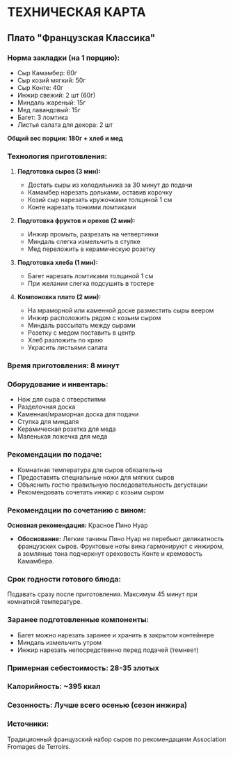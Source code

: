 # ТЕХНИЧЕСКАЯ КАРТА

## Плато "Французская Классика"

### Норма закладки (на 1 порцию):
- Сыр Камамбер: 60г
- Сыр козий мягкий: 50г
- Сыр Конте: 40г
- Инжир свежий: 2 шт (60г)
- Миндаль жареный: 15г
- Мед лавандовый: 15г
- Багет: 3 ломтика
- Листья салата для декора: 2 шт

**Общий вес порции: 180г + хлеб и мед**

### Технология приготовления:

1. **Подготовка сыров (3 мин):**
   - Достать сыры из холодильника за 30 минут до подачи
   - Камамбер нарезать дольками, оставив корочку
   - Козий сыр нарезать кружочками толщиной 1 см
   - Конте нарезать тонкими ломтиками

2. **Подготовка фруктов и орехов (2 мин):**
   - Инжир промыть, разрезать на четвертинки
   - Миндаль слегка измельчить в ступке
   - Мед переложить в керамическую розетку

3. **Подготовка хлеба (1 мин):**
   - Багет нарезать ломтиками толщиной 1 см
   - При желании слегка подсушить в тостере

4. **Компоновка плато (2 мин):**
   - На мраморной или каменной доске разместить сыры веером
   - Инжир расположить рядом с козьим сыром
   - Миндаль рассыпать между сырами
   - Розетку с медом поставить в центр
   - Хлеб разложить по краю
   - Украсить листьями салата

### Время приготовления: 8 минут

### Оборудование и инвентарь:
- Нож для сыра с отверстиями
- Разделочная доска
- Каменная/мраморная доска для подачи
- Ступка для миндаля
- Керамическая розетка для меда
- Маленькая ложечка для меда

### Рекомендации по подаче:
- Комнатная температура для сыров обязательна
- Предоставить специальные ножи для мягких сыров
- Объяснить гостю правильную последовательность дегустации
- Рекомендовать сочетать инжир с козьим сыром

### Рекомендации по сочетанию с вином:
**Основная рекомендация:** Красное Пино Нуар
- **Обоснование:** Легкие танины Пино Нуар не перебьют деликатность французских сыров. Фруктовые ноты вина гармонируют с инжиром, а земляные тона подчеркнут ореховость Конте и кремовость Камамбера.

### Срок годности готового блюда: 
Подавать сразу после приготовления. Максимум 45 минут при комнатной температуре.

### Заранее подготовленные компоненты:
- Багет можно нарезать заранее и хранить в закрытом контейнере
- Миндаль измельчить утром
- Инжир нарезать непосредственно перед подачей (темнеет)

### Примерная себестоимость: 28-35 злотых
### Калорийность: ~395 ккал
### Сезонность: Лучше всего осенью (сезон инжира)

### Источники:
Традиционный французский набор сыров по рекомендациям Association Fromages de Terroirs.